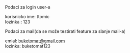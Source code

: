 Podaci za login user-a 

korisnicko ime: ttomic <br>
lozinka : 123

Podaci za mail(da se može testirati feature za slanje mail-a)

emial: buketomat@gmail.com <br>
lozinka: buketomat123

